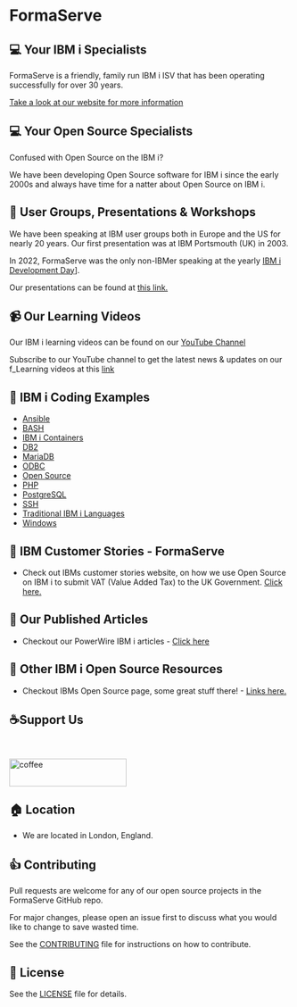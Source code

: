 # FormaServe

## 💻 Your IBM i Specialists

FormaServe is a friendly, family run IBM i ISV that has been operating successfully for over 30 years.

[Take a look at our website for more information](https://www.formaserve.co.uk)

## 💻 Your Open Source Specialists

Confused with Open Source on the IBM i?

We have been developing Open Source software for IBM i since the early 2000s and always have time for a natter about Open Source on IBM i.

## 👴 User Groups, Presentations & Workshops

We have been speaking at IBM user groups both in Europe and the US for nearly 20 years.  Our first presentation was at IBM Portsmouth (UK) in 2003.

In 2022, FormaServe was the only non-IBMer speaking at the yearly [IBM i Development Day](https://ideveloperday)].

Our presentations can be found at [this link.](https://github.com/FormaServe/f_Learning/tree/master/User_Groups)

## 📹 Our Learning Videos

Our IBM i learning videos can be found on our [YouTube Channel](https://www.youtube.com/FormaServeSystemsLtdLoughton)

Subscribe to our YouTube channel to get the latest news &amp; updates on our f_Learning videos at this [link](https://www.youtube.com/FormaServeSystemsLtdLoughton?sub_confirmation=1 )

## 🔗 IBM i Coding Examples

- [Ansible](https://github.com/FormaServe/f_Learning/tree/master/Ansible)
- [BASH](https://github.com/FormaServe/f_Learning/tree/master/Bash)
- [IBM i Containers](https://github.com/FormaServe/f_Learning/tree/master/Containers)
- [DB2](https://github.com/FormaServe/f_Learning/tree/master/DB2)
- [MariaDB](https://github.com/FormaServe/f_Learning/tree/master/MariaDB)
- [ODBC](https://github.com/FormaServe/f_Learning/tree/master/ODBC)
- [Open Source](https://github.com/FormaServe/f_Learning/tree/master/OpenSource)
- [PHP](https://github.com/FormaServe/f_Learning/tree/master/PHP)
- [PostgreSQL](https://github.com/FormaServe/f_Learning/tree/master/PostgreSQL)
- [SSH](https://github.com/FormaServe/f_Learning/tree/master/SSH)
- [Traditional IBM i Languages](https://github.com/FormaServe/f_Learning/tree/master/Traditional_Languages)
- [Windows](https://github.com/FormaServe/f_Learning/tree/master/Windows)

## 🔗 IBM Customer Stories - FormaServe

- Check out IBMs customer stories website, on how we use Open Source on IBM i to submit VAT (Value Added Tax) to the UK Government. [Click here.](https://www.ibm.com/it-infrastructure/us-en/resources/power/ibm-i-customer-stories/#/FormaServe-systems/)

## 🔗 Our Published Articles

- Checkout our PowerWire IBM i articles - [Click here](https://powerwire.eu/author/andy-youens)

## 🔗 Other IBM i Open Source Resources

- Checkout IBMs Open Source page, some great stuff there! - [Links here.](https://ibm.github.io/ibmi-oss-resources/)

<p>
  <h2 align="left">☕Support Us</h2>
  <p>&nbsp;</p>
  <p>
    <a href="https://ko-fi.com/AndyYouens">
      <img align="left" src="https://cdn.buymeacoffee.com/buttons/v2/default-blue.png" height="50" width="210" alt="coffee"/>
    </a>
  </p>
  <p>&nbsp;</p>
  <p>&nbsp;</p>
</p>



## 🏠 Location

- We are located in London, England.

## 👍 Contributing

Pull requests are welcome for any of our open source projects in the FormaServe GitHub repo.

For major changes, please open an issue first to discuss what you would like to change to save wasted time.

See the [CONTRIBUTING](CONTRIBUTING.md) file for instructions on how to contribute.

## 📝 License

See the [LICENSE](LICENSE.md) file for details.
